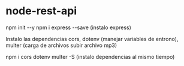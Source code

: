 # node-rest-api

npm init --y
npm i express --save  (instalo express)

Instalo las dependencias cors, dotenv (manejar variables de entrono), multer (carga de archivos subir archivo mp3)

npm i cors dotenv multer -S (instalo dependencias al mismo tiempo)



